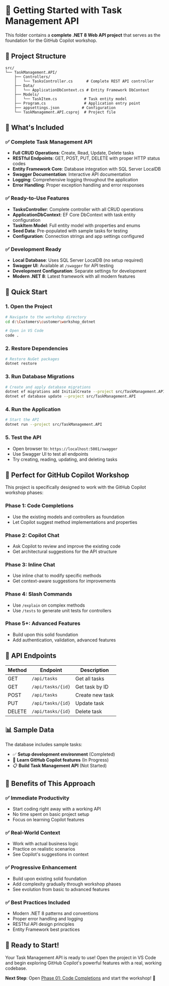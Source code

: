 # 🚀 Getting Started with Task Management API

This folder contains a **complete .NET 8 Web API project** that serves as the foundation for the GitHub Copilot workshop.

## 📁 Project Structure

```
src/
└── TaskManagement.API/
    ├── Controllers/
    │   └── TasksController.cs      # Complete REST API controller
    ├── Data/
    │   └── ApplicationDbContext.cs # Entity Framework DbContext
    ├── Models/
    │   └── TaskItem.cs            # Task entity model
    ├── Program.cs                 # Application entry point
    ├── appsettings.json          # Configuration
    └── TaskManagement.API.csproj  # Project file
```

## 🎯 What's Included

### ✅ **Complete Task Management API**
- **Full CRUD Operations**: Create, Read, Update, Delete tasks
- **RESTful Endpoints**: GET, POST, PUT, DELETE with proper HTTP status codes
- **Entity Framework Core**: Database integration with SQL Server LocalDB
- **Swagger Documentation**: Interactive API documentation
- **Logging**: Comprehensive logging throughout the application
- **Error Handling**: Proper exception handling and error responses

### ✅ **Ready-to-Use Features**
- **TasksController**: Complete controller with all CRUD operations
- **ApplicationDbContext**: EF Core DbContext with task entity configuration
- **TaskItem Model**: Full entity model with properties and enums
- **Seed Data**: Pre-populated with sample tasks for testing
- **Configuration**: Connection strings and app settings configured

### ✅ **Development Ready**
- **Local Database**: Uses SQL Server LocalDB (no setup required)
- **Swagger UI**: Available at `/swagger` for API testing
- **Development Configuration**: Separate settings for development
- **Modern .NET 8**: Latest framework with all modern features

## 🏁 Quick Start

### 1. **Open the Project**
```bash
# Navigate to the workshop directory
cd d:\Customers\customer\workshop_dotnet

# Open in VS Code
code .
```

### 2. **Restore Dependencies**
```bash
# Restore NuGet packages
dotnet restore
```

### 3. **Run Database Migrations**
```bash
# Create and apply database migrations
dotnet ef migrations add InitialCreate --project src/TaskManagement.API
dotnet ef database update --project src/TaskManagement.API
```

### 4. **Run the Application**
```bash
# Start the API
dotnet run --project src/TaskManagement.API
```

### 5. **Test the API**
- Open browser to: `https://localhost:5001/swagger`
- Use Swagger UI to test all endpoints
- Try creating, reading, updating, and deleting tasks

## 🎨 Perfect for GitHub Copilot Workshop

This project is specifically designed to work with the GitHub Copilot workshop phases:

### **Phase 1**: Code Completions
- Use the existing models and controllers as foundation
- Let Copilot suggest method implementations and properties

### **Phase 2**: Copilot Chat  
- Ask Copilot to review and improve the existing code
- Get architectural suggestions for the API structure

### **Phase 3**: Inline Chat
- Use inline chat to modify specific methods
- Get context-aware suggestions for improvements

### **Phase 4**: Slash Commands
- Use `/explain` on complex methods
- Use `/tests` to generate unit tests for controllers

### **Phase 5+**: Advanced Features
- Build upon this solid foundation
- Add authentication, validation, advanced features

## 🔧 API Endpoints

| Method | Endpoint | Description |
|--------|----------|-------------|
| GET | `/api/tasks` | Get all tasks |
| GET | `/api/tasks/{id}` | Get task by ID |
| POST | `/api/tasks` | Create new task |
| PUT | `/api/tasks/{id}` | Update task |
| DELETE | `/api/tasks/{id}` | Delete task |

## 📊 Sample Data

The database includes sample tasks:
- ✅ **Setup development environment** (Completed)
- 🔄 **Learn GitHub Copilot features** (In Progress)  
- 📋 **Build Task Management API** (Not Started)

## 🎯 Benefits of This Approach

### ✅ **Immediate Productivity**
- Start coding right away with a working API
- No time spent on basic project setup
- Focus on learning Copilot features

### ✅ **Real-World Context**
- Work with actual business logic
- Practice on realistic scenarios  
- See Copilot's suggestions in context

### ✅ **Progressive Enhancement**
- Build upon existing solid foundation
- Add complexity gradually through workshop phases
- See evolution from basic to advanced features

### ✅ **Best Practices Included**
- Modern .NET 8 patterns and conventions
- Proper error handling and logging
- RESTful API design principles
- Entity Framework best practices

## 🚀 Ready to Start!

Your Task Management API is ready to use! Open the project in VS Code and begin exploring GitHub Copilot's powerful features with a real, working codebase.

**Next Step**: Open [Phase 01: Code Completions](./phases/phase01-code-completions.md) and start the workshop! 🎉
